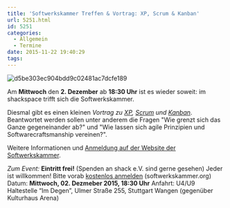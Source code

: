 ```yaml
---
title: 'Softwerkskammer Treffen & Vortrag: XP, Scrum & Kanban'
url: 5251.html
id: 5251
categories:
  - Allgemein
  - Termine
date: 2015-11-22 19:40:29
tags:
---
```


![d5be303ec904bdd9c02481ac7dcfe189](https://blog.shackspace.de/wp-content/uploads/2013/05/d5be303ec904bdd9c02481ac7dcfe189.jpg)

Am **Mittwoch** den **2\. Dezember** ab **18:30 Uhr** ist es wieder soweit: im shackspace trifft sich die Softwerkskammer.

Diesmal gibt es einen kleinen _Vortrag zu [XP](https://de.wikipedia.org/wiki/Extreme_Programming), [Scrum](https://de.wikipedia.org/wiki/Scrum) und [Kanban](https://de.wikipedia.org/wiki/Kanban)_. Beantwortet werden sollen unter anderem die Fragen "Wie grenzt sich das Ganze gegeneinander ab?" und "Wie lassen sich agile Prinzipien und Softwarecraftsmanship vereinen?".

Weitere Informationen und [Anmeldung auf der Website der Softwerkskammer](https://www.softwerkskammer.org/activities/14.%20Treffen%20der%20Softwerkskammer%20Stuttgart).

_Zum Event:_
**Eintritt frei!** (Spenden an shack e.V. sind gerne gesehen) Jeder ist willkommen!
Bitte vorab [kostenlos anmelden](https://www.softwerkskammer.org/activities/14.%20Treffen%20der%20Softwerkskammer%20Stuttgart) (softwerkskammer.org)
Datum: **Mittwoch, 02\. Dezmeber 2015, 18:30 Uhr**
Anfahrt: U4/U9 Haltestelle “Im Degen”, Ulmer Straße 255, Stuttgart Wangen (gegenüber Kulturhaus Arena)
